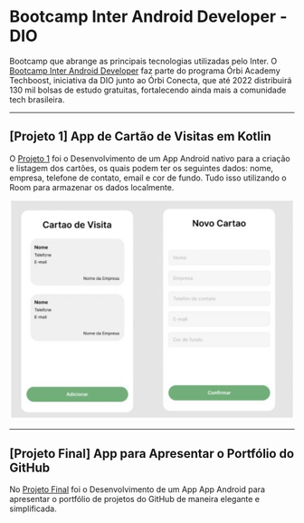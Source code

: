 # Bootcamp Inter Android Developer - DIO
Bootcamp que abrange as principais tecnologias utilizadas pelo Inter. O [Bootcamp Inter Android Developer](https://web.digitalinnovation.one/track/inter-android-developer) faz parte do programa Órbi Academy Techboost, iniciativa da DIO junto ao Órbi Conecta, que até 2022 distribuirá 130 mil bolsas de estudo gratuitas, fortalecendo ainda mais a comunidade tech brasileira.

-----

## [Projeto 1] App de Cartão de Visitas em Kotlin
O [Projeto 1](https://github.com/willianmpreis/dio-inter-android-developer/tree/projeto-1) foi o Desenvolvimento de um App Android nativo para a criação e listagem dos cartões, os quais podem ter os seguintes dados: nome, empresa, telefone de contato, email e cor de fundo. Tudo isso utilizando o Room para armazenar os dados localmente. 

![Alt text](/public/static/img/project_business_card.JPG?raw=true "Template")


------

## [Projeto Final] App para Apresentar o Portfólio do GitHub
No [Projeto Final](https://github.com/willianmpreis/dio-inter-android-developer/tree/projeto-final) foi o Desenvolvimento de um App App Android para apresentar o portfólio de projetos do GitHub de maneira elegante e simplificada. 



